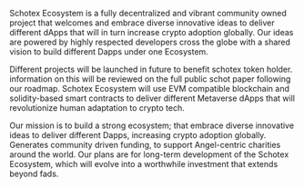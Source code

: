 Schotex Ecosystem is a fully decentralized and vibrant community owned project that welcomes and embrace diverse innovative ideas to deliver different dApps that will in turn increase crypto adoption globally. Our ideas are powered by highly respected developers cross the globe with a shared vision to build different Dapps under one Ecosystem.

Different projects will be launched in future to benefit schotex token holder. information on this will be reviewed on the full public schot paper following our roadmap.
Schotex Ecosystem will use EVM compatible blockchain and solidity-based smart contracts to deliver different Metaverse dApps that will revolutionize human adaptation to crypto tech.

Our mission is to build a strong ecosystem; that embrace diverse innovative ideas to deliver different Dapps, increasing crypto adoption globally. Generates community driven funding, to support Angel-centric charities around the world. 
Our plans are for long-term development of the Schotex Ecosystem, which will evolve into a worthwhile investment that extends beyond fads. 
